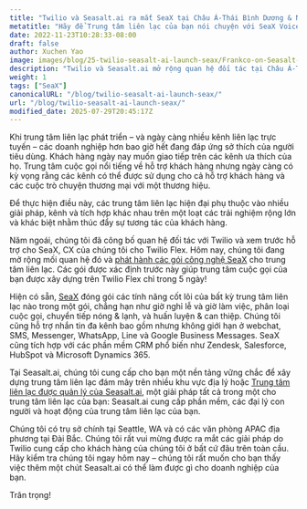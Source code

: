 ```yaml
---
title: "Twilio và Seasalt.ai ra mắt SeaX tại Châu Á-Thái Bình Dương & Nhật Bản"
metatitle: "Hãy để Trung tâm liên lạc của bạn nói chuyện với SeaX Voice Intelligence"
date: 2022-11-23T10:28:33-08:00
draft: false
author: Xuchen Yao
image: images/blog/25-twilio-seasalt-ai-launch-seax/Frankco-on-Seasalt-ai-parternship.png
description: "Twilio và Seasalt.ai mở rộng quan hệ đối tác tại Châu Á-Thái Bình Dương & Nhật Bản để xây dựng các Trung tâm liên lạc đám mây đa quốc gia"
weight: 1
tags: ["SeaX"]
canonicalURL: "/blog/twilio-seasalt-ai-launch-seax/"
url: "/blog/twilio-seasalt-ai-launch-seax/"
modified_date: 2025-07-29T20:45:17Z
---
```


Khi trung tâm liên lạc phát triển – và ngày càng nhiều kênh liên lạc trực tuyến – các doanh nghiệp hơn bao giờ hết đang đáp ứng sở thích của người tiêu dùng. Khách hàng ngày nay muốn giao tiếp trên các kênh ưa thích của họ. Trung tâm cuộc gọi nổi tiếng về hỗ trợ khách hàng nhưng ngày càng có kỳ vọng rằng các kênh có thể được sử dụng cho cả hỗ trợ khách hàng và các cuộc trò chuyện thương mại với một thương hiệu.

Để thực hiện điều này, các trung tâm liên lạc hiện đại phụ thuộc vào nhiều giải pháp, kênh và tích hợp khác nhau trên một loạt các trải nghiệm rộng lớn và khác biệt nhằm thúc đẩy sự tương tác của khách hàng.

Năm ngoái, chúng tôi đã công bố quan hệ đối tác với Twilio và xem trước hỗ trợ cho SeaX, CX của chúng tôi cho Twilio Flex. Hôm nay, chúng tôi đang mở rộng mối quan hệ đó và [phát hành các gói công nghệ SeaX](https://www.twilio.com/press/releases/twilio-and-seasaltai-expand-partnership-in-apj) cho trung tâm liên lạc. Các gói được xác định trước này giúp trung tâm cuộc gọi của bạn được xây dựng trên Twilio Flex chỉ trong 5 ngày!

Hiện có sẵn, [SeaX](https://seax.seasalt.ai/?utm_source=blog/) đóng gói các tính năng cốt lõi của bất kỳ trung tâm liên lạc nào trong một gói, chẳng hạn như giờ nghỉ lễ và giờ làm việc, phân loại cuộc gọi, chuyển tiếp nóng & lạnh, và huấn luyện & can thiệp. Chúng tôi cũng hỗ trợ nhắn tin đa kênh bao gồm nhưng không giới hạn ở webchat, SMS, Messenger, WhatsApp, Line và Google Business Messages. SeaX cũng tích hợp với các phần mềm CRM phổ biến như Zendesk, Salesforce, HubSpot và Microsoft Dynamics 365.

Tại Seasalt.ai, chúng tôi cung cấp cho bạn một nền tảng vững chắc để xây dựng trung tâm liên lạc đám mây trên nhiều khu vực địa lý hoặc [Trung tâm liên lạc được quản lý của Seasalt.ai](https://seasalt.ai/managed-contact-center/), một giải pháp tất cả trong một cho trung tâm liên lạc của bạn: Seasalt.ai cung cấp phần mềm, các đại lý con người và hoạt động của trung tâm liên lạc của bạn.

Chúng tôi có trụ sở chính tại Seattle, WA và có các văn phòng APAC địa phương tại Đài Bắc. Chúng tôi rất vui mừng được ra mắt các giải pháp do Twilio cung cấp cho khách hàng của chúng tôi ở bất cứ đâu trên toàn cầu. Hãy kiểm tra chúng tôi ngay hôm nay – chúng tôi rất muốn cho bạn thấy việc thêm một chút Seasalt.ai có thể làm được gì cho doanh nghiệp của bạn.

Trân trọng!
